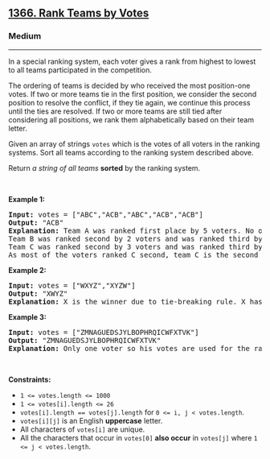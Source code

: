 <h2><a href="https://leetcode.com/problems/rank-teams-by-votes/">1366. Rank Teams by Votes</a></h2><h3>Medium</h3><hr><div><p>In a special ranking system, each voter gives a rank from highest to lowest to all teams participated in the competition.</p>

<p>The ordering of teams is decided by who received the most position-one votes. If two or more teams tie in the first position, we consider the second position to resolve the conflict, if they tie again, we continue this process until the ties are resolved. If two or more teams are still tied after considering all positions, we rank them alphabetically based on their team letter.</p>

<p>Given an array of strings <code>votes</code> which is the votes of all voters in the ranking systems. Sort all teams according to the ranking system described above.</p>

<p>Return <em>a string of all teams</em> <strong>sorted</strong> by the ranking system.</p>

<p>&nbsp;</p>
<p><strong>Example 1:</strong></p>

<pre><strong>Input:</strong> votes = ["ABC","ACB","ABC","ACB","ACB"]
<strong>Output:</strong> "ACB"
<strong>Explanation:</strong> Team A was ranked first place by 5 voters. No other team was voted as first place so team A is the first team.
Team B was ranked second by 2 voters and was ranked third by 3 voters.
Team C was ranked second by 3 voters and was ranked third by 2 voters.
As most of the voters ranked C second, team C is the second team and team B is the third.
</pre>

<p><strong>Example 2:</strong></p>

<pre><strong>Input:</strong> votes = ["WXYZ","XYZW"]
<strong>Output:</strong> "XWYZ"
<strong>Explanation:</strong> X is the winner due to tie-breaking rule. X has same votes as W for the first position but X has one vote as second position while W doesn't have any votes as second position. 
</pre>

<p><strong>Example 3:</strong></p>

<pre><strong>Input:</strong> votes = ["ZMNAGUEDSJYLBOPHRQICWFXTVK"]
<strong>Output:</strong> "ZMNAGUEDSJYLBOPHRQICWFXTVK"
<strong>Explanation:</strong> Only one voter so his votes are used for the ranking.
</pre>

<p>&nbsp;</p>
<p><strong>Constraints:</strong></p>

<ul>
	<li><code>1 &lt;= votes.length &lt;= 1000</code></li>
	<li><code>1 &lt;= votes[i].length &lt;= 26</code></li>
	<li><code>votes[i].length == votes[j].length</code> for <code>0 &lt;= i, j &lt; votes.length</code>.</li>
	<li><code>votes[i][j]</code> is an English <strong>uppercase</strong> letter.</li>
	<li>All characters of <code>votes[i]</code> are unique.</li>
	<li>All the characters that occur in <code>votes[0]</code> <strong>also occur</strong> in <code>votes[j]</code> where <code>1 &lt;= j &lt; votes.length</code>.</li>
</ul>
</div>